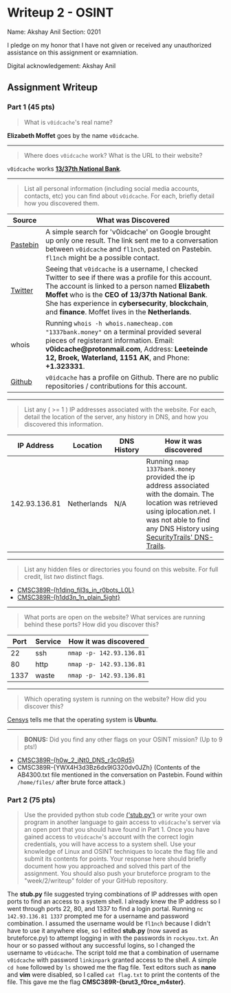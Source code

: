 # Writeup 2 - OSINT

Name: Akshay Anil
Section: 0201

I pledge on my honor that I have not given or received any unauthorized assistance on this assignment or examniation.

Digital acknowledgement: Akshay Anil

## Assignment Writeup

### Part 1 (45 pts)

>What is `v0idcache`'s real name?

__Elizabeth Moffet__ goes by the name `v0idcache`.
- - - -
>Where does `v0idcache` work? What is the URL to their website?

`v0idcache` works __[13/37th National Bank](http://1337bank.money/)__.
- - - -
>List all personal information (including social media accounts, contacts, etc) you can find about `v0idcache`. For each, briefly detail how you discovered them.

Source  | What was Discovered
------------ | -------------
[Pastebin](https://pastebin.com/WghDuAr7) | A simple search for 'v0idcache' on Google brought up only one result. The link sent me to a conversation between `v0idcache` and `fl1nch`, pasted on Pastebin. `fl1nch` might be a possible contact.
[Twitter](http://twitter.com/v0idcache)  | Seeing that `v0idcache` is a username, I checked Twitter to see if there was a profile for this account. The account is linked to a person named __Elizabeth Moffet__ who is the __CEO of 13/37th National Bank__. She has experience in __cybersecurity__, __blockchain__, and __finance__. Moffet lives in the __Netherlands__.
whois | Running `whois -h whois.namecheap.com "1337bank.money"` on a terminal provided several pieces of registerant information. Email: __v0idcache@protonmail.com__, Address: __Leeteinde 12, Broek, Waterland, 1151 AK__, and Phone: __+1.323331__.
[Github](https://github.com/v0idcache) | `v0idcache` has a profile on Github. There are no public repositories / contributions for this account.
- - - -
>List any ( >= 1 ) IP addresses associated with the website. For each, detail the location of the server, any history in DNS, and how you discovered this information.

IP Address  | Location  | DNS History  | How it was discovered  
------------ | ------------- | ------------- | -------------
142.93.136.81  | Netherlands  | N/A  | Running `nmap 1337bank.money` provided the ip address associated with the domain. The location was retrieved using iplocation.net. I was not able to find any DNS History using [SecurityTrails' DNS-Trails](https://securitytrails.com/domain/1337bank.money/dns).
- - - -
>List any hidden files or directories you found on this website. For full credit, list *two* distinct flags.
* [CMSC389R-{h1ding_fil3s_in_r0bots_L0L}](http://1337bank.money/secret_directory)
* [CMSC389R-{h1dd3n_1n_plain_5ight}](view-source:http://1337bank.money/)
- - - -
>What ports are open on the website? What services are running behind these ports? How did you discover this?

Port  | Service  | How it was discovered  
------------ | ------------- | -------------
22  | ssh  | `nmap -p- 142.93.136.81`
80 | http | `nmap -p- 142.93.136.81`
1337 | waste | `nmap -p- 142.93.136.81`
- - - -
>Which operating system is running on the website? How did you discover this?

[Censys](https://censys.io/) tells me that the operating system is __Ubuntu__.
- - - -
>**BONUS:** Did you find any other flags on your OSINT mission? (Up to 9 pts!)

* [CMSC389R-{h0w_2_iNt0_DNS_r3c0Rd5}](https://www.ultratools.com/tools/dnsLookupResult)
* CMSC389R-{YWX4H3d3Bz6dx9lG320dv0JZh} (Contents of the AB4300.txt file mentioned in the conversation on Pastebin. Found within `/home/files/` after brute force attack.)

### Part 2 (75 pts)

>Use the provided python stub code [('stub.py')](stub.py) or write your own program in another language to gain access to `v0idcache`'s server via an open port that you should have found in Part 1.
Once you have gained access to `v0idcache`'s account with the correct login credentials, you will have access to a system shell.
Use your knowledge of Linux and OSINT techniques to locate the flag file and submit its contents for points.
Your response here should briefly document how you approached and solved this part of the assignment. You should also push your bruteforce program to the "week/2/writeup" folder of your GitHub repository.

The __stub.py__ file suggested trying combinations of IP addresses with open ports to find an access to a system shell. I already knew the IP address so I went through ports 22, 80, and 1337 to find a login portal. Running `nc 142.93.136.81 1337` prompted me for a username and password combination. I assumed the username would be `fl1nch` because I didn't have to use it anywhere else, so I edited __stub.py__ (now saved as bruteforce.py) to attempt logging in with the passwords in `rockyou.txt`. An hour or so passed without any successful logins, so I changed the username to `v0idcache`. The script told me that a combination of username `v0idcache` with password `linkinpark` granted access to the shell. A simple `cd home` followed by `ls` showed me the flag file. Text editors such as __nano__ and __vim__ were disabled, so I called `cat flag.txt` to print the contents of the file. This gave me the flag __CMSC389R-{brut3_f0rce_m4ster}__.
